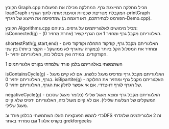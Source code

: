 הקובץ Graph.cpp מכיל מחלקה המייצגת גרף. המחלקה מכילה את הפעולות loadGraph המקבלת מטריצת שכנויות וטוענת אותה לתוך הגרף ו-printGraph שמדפיסה את הייצוג של הגרף (הפורמט לבחירתכם, ראו דוגמה ב-Demo.cpp).

הקובץ Algorithms.cpp מכיל מימושים לאלגוריתמים על גרפים. ביניהם: isConnected(g) - האלגוריתם מקבל גרף ומחזיר 1 אם הגרף
קשיר (אחרת מחזיר 0).




shortestPath(g,start,end) - האלגוריתם מקבל גרף, קודקוד התחלה וקודקוד סיום ומחזיר את המסלול הקל ביותר (במקרה שהגרף לא ממושקל -  הקצר ביותר) בין שני הקודקודים. במידה ואין מסלול כזה, האלגוריתם יחזיר -1.

השתמשתי באלגוריתם בלמן פורד שלמדתי בקורס אלגוריתמים 1 


isContainsCycle(g) - האלגוריתם מקבל גרף ומדפיס מעגל כלשהו. אם לא קיים מעגל בגרף, האלגוריתם יחזיר 0.
isBipartite(g) - האלגוריתם מקבל גרף ומחזיר את החלוקה של הגרף לגרף דו-צדדי. אם אי אפשר לחלק את הגרף, האלגוריתם יחזיר 0.

negativeCycle(g) - האלגוריתם מקבל גרף ומוצא מעגל שלילי (כלומר מעגל שסכום המשקלים של הצלעות שלילי). אם לא קיים מעגל כזה, האלגוריתם ידפיס שלא קיים מעגל שלילי.

כדי לממש הפונקציות האלו השתמשתי בבלמן פורד ובDFS 
זה 2 אלגוריתמים שלמדתי בקורס אלגו 1 וגם נעזרתי באתר grekforgeeks

